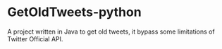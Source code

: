 # GetOldTweets-python
A project written in Java to get old tweets, it bypass some limitations of Twitter Official API.
